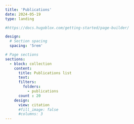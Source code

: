 ```yaml
---
title: 'Publications'
date: 2024-05-19
type: landing

#https://docs.hugoblox.com/getting-started/page-builder/

design:
  # Section spacing
  spacing: '5rem'

# Page sections
sections:
  - block: collection
    content:
      title: Publications list
      text: 
      filters:
        folders:
          - publications
      count : 20
    design:
      view: citation
      #fill_image: false
      #columns: 3
---
```

